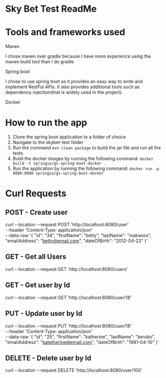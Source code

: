 # Sky Bet Test ReadMe

# Tools and frameworks used
Maven

I chose maven over gradle because I have more experience using the maven build tool than I do gradle

Spring boot

I chose to use spring boot as it provides an easy way to write and implement RestFul APIs. It also provides additional tools such as
dependency injection(that is widely used in the project).

Docker

# How to run the app
1. Clone the spring boot application to a folder of choice
2. Navigate to the skybet-test folder
3. Run the command ```mvn clean package``` to build the jar file and run all the tests
4. Build the docker images by running the following command: 
```docker build -t springio/gs-spring-boot-docker .```
5. Run the application by running the following command: 
```docker run -p 8080:8080 springio/gs-spring-boot-docker```
   
# Curl Requests
##  POST - Create user

curl --location --request POST 'http://localhost:8080/user' \
--header 'Content-Type: application/json' \
--data-raw '{
"id": "34",
"firstName": "betty",
"lastName": "makworo",
"emailAddress": "betty@email.com",
"dateOfBirth": "2012-04-23"
}'

## GET - Get all Users

curl --location --request GET 'http://localhost:8080/users'

## GET - Get user by Id

curl --location --request GET 'http://localhost:8080/user/18'

## PUT - Update user by Id

curl --location --request PUT 'http://localhost:8080/user/18' \
--header 'Content-Type: application/json' \
--data-raw '{
"id": "25",
"firstName": "katherine",
"lastName": "kerubo",
"emailAddress": "katetherine@email.com",
"dateOfBirth": "1981-04-10"
}'

## DELETE - Delete user by Id

curl --location --request DELETE 'http://localhost:8080/user/100'